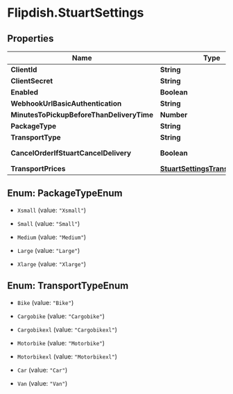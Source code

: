 # Flipdish.StuartSettings

## Properties
Name | Type | Description | Notes
------------ | ------------- | ------------- | -------------
**ClientId** | **String** | Client Id | [optional] 
**ClientSecret** | **String** | Client Secret | [optional] 
**Enabled** | **Boolean** | Enabled | [optional] 
**WebhookUrlBasicAuthentication** | **String** | Webhook url to settle in the Stuart portal | [optional] 
**MinutesToPickupBeforeThanDeliveryTime** | **Number** | MinutesToPickupBeforeThanDeliveryTime | [optional] 
**PackageType** | **String** | Package type | [optional] 
**TransportType** | **String** | Transport type | [optional] 
**CancelOrderIfStuartCancelDelivery** | **Boolean** | Determines if Flipdish order should be cancel when Stuart cancels delivery | [optional] 
**TransportPrices** | [**StuartSettingsTransportPrices**](StuartSettingsTransportPrices.md) |  | [optional] 


<a name="PackageTypeEnum"></a>
## Enum: PackageTypeEnum


* `Xsmall` (value: `"Xsmall"`)

* `Small` (value: `"Small"`)

* `Medium` (value: `"Medium"`)

* `Large` (value: `"Large"`)

* `Xlarge` (value: `"Xlarge"`)




<a name="TransportTypeEnum"></a>
## Enum: TransportTypeEnum


* `Bike` (value: `"Bike"`)

* `Cargobike` (value: `"Cargobike"`)

* `Cargobikexl` (value: `"Cargobikexl"`)

* `Motorbike` (value: `"Motorbike"`)

* `Motorbikexl` (value: `"Motorbikexl"`)

* `Car` (value: `"Car"`)

* `Van` (value: `"Van"`)




